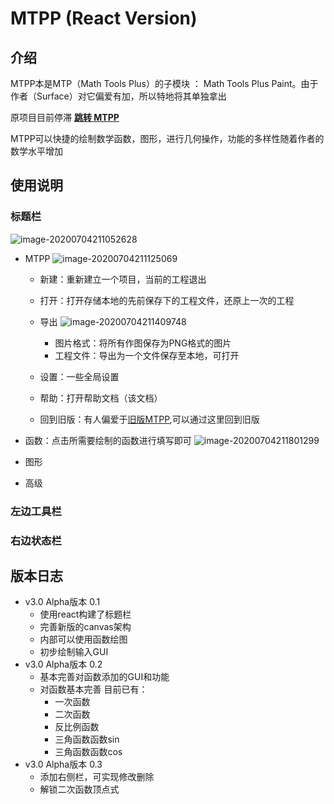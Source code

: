 # MTPP (React Version)

## 介绍

MTPP本是MTP（Math Tools Plus）的子模块 ： Math Tools Plus Paint。由于作者（Surface）对它偏爱有加，所以特地将其单独拿出

原项目目前停滞 [**跳转 MTPP**](https://sj-261725.github.io/)

MTPP可以快捷的绘制数学函数，图形，进行几何操作，功能的多样性随着作者的数学水平增加

## 使用说明

### 标题栏

![image-20200704211052628](D:\phpStudy\WWW\react-MTPP\markdown_img\image-20200704211052628.png)

- MTPP
  ![image-20200704211125069](D:\phpStudy\WWW\react-MTPP\markdown_img\image-20200704211125069.png)

  - 新建：重新建立一个项目，当前的工程退出
  - 打开：打开存储本地的先前保存下的工程文件，还原上一次的工程
  - 导出
    ![image-20200704211409748](D:\phpStudy\WWW\react-MTPP\markdown_img\image-20200704211409748.png)

  	- 图片格式：将所有作图保存为PNG格式的图片
  	- 工程文件：导出为一个文件保存至本地，可打开
  - 设置：一些全局设置
  - 帮助：打开帮助文档（该文档）
  - 回到旧版：有人偏爱于[旧版MTPP](https://sj-261725.github.io/module/MTPP_v2.0.html),可以通过这里回到旧版
- 函数：点击所需要绘制的函数进行填写即可
  ![image-20200704211801299](D:\phpStudy\WWW\react-MTPP\markdown_img\image-20200704211801299.png)
- 图形
- 高级

### 左边工具栏

### 右边状态栏

## 版本日志

- v3.0 Alpha版本 0.1
	- 使用react构建了标题栏
	- 完善新版的canvas架构
	- 内部可以使用函数绘图
	- 初步绘制输入GUI
- v3.0 Alpha版本 0.2
	- 基本完善对函数添加的GUI和功能
	- 对函数基本完善
	目前已有：
		- 一次函数
		- 二次函数
		- 反比例函数
		- 三角函数函数sin
		- 三角函数函数cos
- v3.0 Alpha版本 0.3
	- 添加右侧栏，可实现修改删除
	- 解锁二次函数顶点式